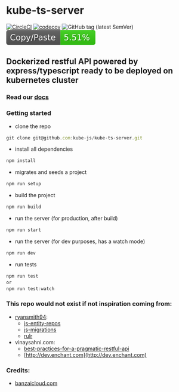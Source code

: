 # kube-ts-server
[![CircleCI](https://circleci.com/gh/kube-js/kube-ts-server.svg?style=svg)](https://circleci.com/gh/kube-js/kube-ts-server)
[![codecov](https://codecov.io/gh/kube-js/kube-ts-server/branch/master/graph/badge.svg)](https://codecov.io/gh/kube-js/kube-ts-server)
![GitHub tag (latest SemVer)](https://img.shields.io/github/tag/kube-js/kube-ts-server.svg)
![jscpd](assets/jscpd-badge.svg)

## Dockerized restful API powered by express/typescript ready to be deployed on kubernetes cluster

### Read our [docs](https://kubetsserver.docs.apiary.io)

### Getting started
- clone the repo
```js
git clone git@github.com:kube-js/kube-ts-server.git
```
- install all dependencies
```js
npm install
```
- migrates and seeds a project
```js
npm run setup
```
- build the project
```js
npm run build
```
- run the server (for production, after build)
```js
npm run start
```
- run the server (for dev purposes, has a watch mode)
```js
npm run dev
```
- run tests
```js
npm run test 
or
npm run test:watch
```

### This repo would not exist if not inspiration coming from:
  - [ryansmith94](https://github.com/ryansmith94):
    - [js-entity-repos](https://github.com/js-entity-repos)
    - [js-migrations](https://github.com/js-migrations)
    - [rulr](https://github.com/ryansmith94/rulr/)
  - vinaysahni.com: 
    - [best-practices-for-a-pragmatic-restful-api](https://www.vinaysahni.com/best-practices-for-a-pragmatic-restful-api)
    - [http://dev.enchant.com](http://dev.enchant.com)

### Credits:
- [banzaicloud.com](https://banzaicloud.com/blog/nodejs-in-production/)
